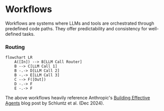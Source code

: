 # Workflows

Workflows are systems where LLMs and tools are orchestrated through predefined code paths. They offer predictability and consistency for well-defined tasks.

### Routing

```mermaid
flowchart LR
    A([In]) --> B[LLM Call Router]
    B --> C[LLM Call 1]
    B -.-> D[LLM Call 2]
    B -.-> E[LLM Call 3]
    C --> F([Out])
    D -.-> F
    E -.-> F
```

The above workflows heavily reference Anthropic's [Building Effective Agents](https://www.anthropic.com/engineering/building-effective-agents) blog post by Schluntz et al. (Dec 2024).